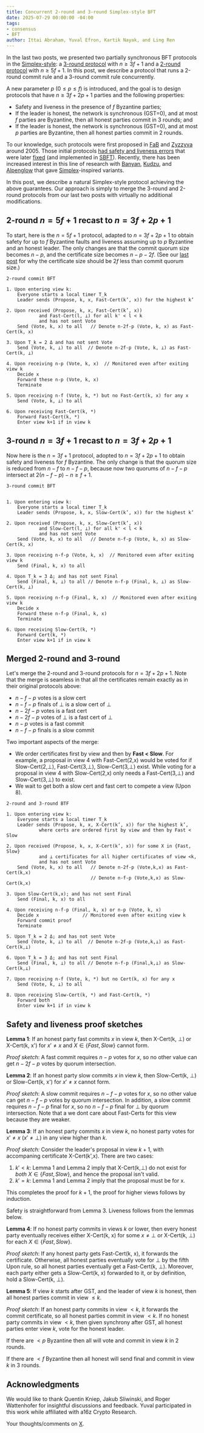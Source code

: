 ```yaml
---
title: Concurrent 2-round and 3-round Simplex-style BFT
date: 2025-07-29 00:00:00 -04:00
tags:
- consensus
- BFT
author: Ittai Abraham, Yuval Efron, Kartik Nayak, and Ling Ren
---
```


In the last two posts, we presented two partially synchronous BFT protocols in the [Simplex-style](https://eprint.iacr.org/2023/463.pdf): a [3-round protocol](https://decentralizedthoughts.github.io/2025-06-18-simplex/) with $n\geq3f+1$ and a [2-round protocol](https://decentralizedthoughts.github.io/2025-07-18-two-round-Simplex/) with $n\geq 5f+1$. In this post, we describe a protocol that runs a 2-round commit rule and a 3-round commit rule concurrently. 

A new parameter $p$ ($0 \leq p \leq f$) is introduced, and the goal is to design protocols that have $n \geq 3f+2p+1$ parties and the following properties:

- Safety and liveness in the presence of $f$ Byzantine parties;
- If the leader is honest, the network is synchronous (GST=0), and at most $f$ parties are Byzantine, then all honest parties commit in 3 rounds; and
- If the leader is honest, the network is synchronous (GST=0), and at most $p$ parties are Byzantine, then all honest parties commit in 2 rounds. 

To our knowledge, such protocols were first proposed in [FaB](https://ieeexplore.ieee.org/document/1467815) and [Zyzzyva](https://dl.acm.org/doi/10.1145/1658357.1658358) around 2005. Those initial protocols [had safety and liveness errors](https://arxiv.org/abs/1712.01367) that were later [fixed](https://arxiv.org/pdf/1801.10022) (and implemented in [SBFT](https://arxiv.org/pdf/1804.01626)). Recently, there has been increased interest in this line of research with [Banyan](https://arxiv.org/pdf/2312.05869), [Kudzu](https://arxiv.org/abs/2505.08771), and [Alpenglow](https://www.anza.xyz/alpenglow-1-1) that gave [Simplex](https://simplex.blog/)-inspired variants.


In this post, we describe a natural Simplex-style protocol achieving the above guarantees. Our approach is simply to merge the 3-round and 2-round protocols from our last two posts with virtually no additional modifications. 


## 2-round $n=5f+1$ recast to $n=3f+2p+1$

To start, here is the $n=5f+1$ protocol, adapted to $n=3f+2p+1$ to obtain safety for up to $f$ Byzantine faults and liveness assuming up to $p$ Byzantine and an honest leader. The only changes are that the commit quorum size becomes $n-p$, and the certificate size becomes $n-p-2f$. (See our [last post](https://decentralizedthoughts.github.io/2025-07-18-two-round-Simplex/) for why the certificate size should be $2f$ less than commit quorum size.) 




```
2-round commit BFT

1. Upon entering view k: 
    Everyone starts a local timer T_k 
    Leader sends (Propose, k, x, Fast-Cert(k’, x)) for the highest k’ 
    
2. Upon received (Propose, k, x, Fast-Cert(k’, x)) 
            and Fast-Cert(l, ⊥) for all k' < l < k 
            and has not sent Vote 
    Send (Vote, k, x) to all   // Denote n-2f-p (Vote, k, x) as Fast-Cert(k, x)  

3. Upon T_k = 2 Δ and has not sent Vote
    Send (Vote, k, ⊥) to all  // Denote n-2f-p (Vote, k, ⊥) as Fast-Cert(k, ⊥) 

4. Upon receiving n-p (Vote, k, x)  // Monitored even after exiting view k
    Decide x 
    Forward these n-p (Vote, k, x)
    Terminate 

5. Upon receiving n-f (Vote, k, *) but no Fast-Cert(k, x) for any x 
    Send (Vote, k, ⊥) to all

6. Upon receiving Fast-Cert(k, *) 
    Forward Fast-Cert(k, *) 
    Enter view k+1 if in view k  
```


## 3-round $n=3f+1$ recast to $n=3f+2p+1$

Now here is the $n=3f+1$ protocol, adopted to $n=3f+2p+1$ to obtain safety and liveness for $f$ Byzantine. The only change is that the quorum size is reduced from $n-f$ to $n-f-p$, because now two quorums of $n-f-p$ intersect at $2(n-f-p)-n \geq f+1$.


```
3-round commit BFT


1. Upon entering view k: 
    Everyone starts a local timer T_k 
    Leader sends (Propose, k, x, Slow-Cert(k’, x)) for the highest k’ 
    
2. Upon received (Propose, k, x, Slow-Cert(k’, x)) 
            and Slow-Cert(l, ⊥) for all k' < l < k
            and has not sent Vote 
    Send (Vote, k, x) to all   // Denote n-f-p (Vote, k, x) as Slow-Cert(k, x)  

3. Upon receiving n-f-p (Vote, k, x)  // Monitored even after exiting view k
    Send (Final, k, x) to all     
    
4. Upon T_k = 3 Δ; and has not sent Final
    Send (Final, k, ⊥) to all // Denote n-f-p (Final, k, ⊥) as Slow-Cert(k, ⊥) 

5. Upon receiving n-f-p (Final, k, x)  // Monitored even after exiting view k
    Decide x 
    Forward these n-f-p (Final, k, x)
    Terminate 

6. Upon receiving Slow-Cert(k, *) 
    Forward Cert(k, *) 
    Enter view k+1 if in view k  
```


## Merged 2-round and 3-round 

Let's merge the 2-round and 3-round protocols for $n=3f+2p+1$. Note that the merge is seamless in that all the certificates remain exactly as in their original protocols above:

* $n-f-p$ votes is a slow cert
* $n-f-p$ finals of ⊥ is a slow cert of ⊥
* $n-2f-p$ votes is a fast cert
* $n-2f-p$ votes of ⊥ is a fast cert of ⊥
* $n-p$ votes is a fast commit
* $n-f-p$ finals is a slow commit
 
Two important aspects of the merge:

* We order certificates first by view and then by **Fast < Slow**. For example, a proposal in view 4 with Fast-Cert(2,x) would be voted for if Slow-Cert(2,⊥), Fast-Cert(3,⊥), Slow-Cert(3,⊥) exist. While voting for a proposal in view 4 with Slow-Cert(2,x) only needs a Fast-Cert(3,⊥) and Slow-Cert(3,⊥) to exist.
* We wait to get both a slow cert and fast cert to compete a view (Upon 8). 
 
 
```
2-round and 3-round BTF

1. Upon entering view k: 
    Everyone starts a local timer T_k 
    Leader sends (Propose, k, x, X-Cert(k’, x)) for the highest k’, 
            where certs are ordered first by view and then by Fast < Slow 
    
2. Upon received (Propose, k, x, X-Cert(k’, x)) for some X in {Fast, Slow} 
            and ⊥ certificates for all higher certificates of view <k, 
            and has not sent Vote 
    Send (Vote, k, x) to all   // Denote n-2f-p (Vote,k,x) as Fast-Cert(k,x)
                               // Denote n-f-p (Vote,k,x) as Slow-Cert(k,x) 

3. Upon Slow-Cert(k,x); and has not sent Final
    Send (Final, k, x) to all  
    
4. Upon receiving n-f-p (Final, k, x) or n-p (Vote, k, x)    
    Decide x                // Monitored even after exiting view k
    Forward commit proof 
    Terminate 

5. Upon T_k = 2 Δ; and has not sent Vote
    Send (Vote, k, ⊥) to all  // Denote n-2f-p (Vote,k,⊥) as Fast-Cert(k,⊥)

6. Upon T_k = 3 Δ; and has not sent Final
    Send (Final, k, ⊥) to all // Denote n-f-p (Final,k,⊥) as Slow-Cert(k,⊥) 

7. Upon receiving n-f (Vote, k, *) but no Cert(k, x) for any x 
    Send (Vote, k, ⊥) to all

8. Upon receiving Slow-Cert(k, *) and Fast-Cert(k, *) 
    Forward both 
    Enter view k+1 if in view k  
```







## Safety and liveness proof sketches

**Lemma 1**: If an honest party fast commits $x$ in view $k$, then X-Cert(k, $\bot$) or X-Cert(k, x') for $x' \neq  x$ and $X \in \{Fast, Slow\}$ cannot form. 

*Proof sketch*: A fast commit requires $n-p$ votes for $x$, so no other value can get $n-2f-p$ votes by quorum intersection. 

**Lemma 2**: If an honest party slow commits $x$ in view $k$, then Slow-Cert(k, $\bot$) or Slow-Cert(k, x') for $x' \neq  x$  cannot form. 

*Proof sketch*: A slow commit requires $n-f-p$ votes for $x$, so no other value can get $n-f-p$ votes by quorum intersection. In addition, a slow commit requires $n-f-p$ final for $x$, so no $n-f-p$ final for $\bot$ by quorum intersection. Note that a we dont care about Fast-Certs for this view because they are weaker.



**Lemma 3**: If an honest party commits $x$ in view $k$, no honest party votes for $x' \neq x$ ($x' \neq \bot$) in any view higher than $k$.

*Proof sketch:* Consider the leader's proposal in view $k+1$, with accompaning certificate X-Cert(k',x). There are two cases:

1. $k'<k$: Lemma 1 and Lemma 2 imply that X-Cert(k,$\bot$) do not exist for *both* $X\in \{Fast,Slow\}$, and hence the proposal isn't valid.
2. $k'=k$: Lemma 1 and Lemma 2 imply that the proposal must be for x.

This completes the proof for $k+1$, the proof for higher views follows by induction.



Safety is straightforward from Lemma 3. Liveness follows from the lemmas below. 

**Lemma 4**: If no honest party commits in views $k$ or lower, then every honest party eventually receives either X-Cert(k, x) for some $x \neq \bot$ or X-Cert(k, $\bot$) for each $X \in \{Fast, Slow\}$. 

*Proof sketch*: If any honest party gets Fast-Cert(k, x), it forwards the certificate. Otherwise, all honest parties eventually vote for $\bot$ by the fifth Upon rule, so all honest parties eventually get a Fast-Cert(k, $\bot$). Moreover, each party either gets a Slow-Cert(k, x) forwarded to it, or by definition, hold a Slow-Cert(k, ⊥).

**Lemma 5**: If view $k$ starts after GST, and the leader of view $k$ is honest, then all honest parties commit in view $\leq k$.

*Proof sketch*: If an honest party commits in view $<k$, it forwards the commit certificate, so all honest parties commit in view $<k$. If no honest party commits in view $<k$, then given synchrony after GST, all honest parties enter view $k$, vote for the honest leader.

If there are $<p$ Byzantine then all will vote and commit in view $k$ in 2 rounds.

If there are $<f$ Byzantine then all honest will send final and commit in view $k$ in 3 rounds.



## Acknowledgments

We would like to thank Quentin Kniep, Jakub Sliwinski, and Roger Wattenhofer for insightful discussions and feedback. Yuval participated in this work while affiliated with a16z Crypto Research.


Your thoughts/comments on [X]().
